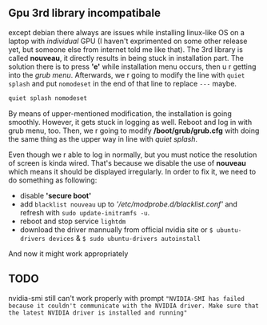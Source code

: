 ## Gpu 3rd library incompatibale

except debian there always are issues while installing linux-like OS on a laptop with *individual* GPU (I haven't exprimented on some other release yet, but someone else from internet told me like that). The 3rd library is called **nouveau**, it directly results in being stuck in installation part. The solution there is to press __'e'__ while installation menu occurs, then u r getting into the _grub menu_. Afterwards, we r going to modify the line with `quiet splash` and put `nomodeset` in the end of that line to replace `---` maybe.

```bash
quiet splash nomodeset
```

By means of upper-mentioned modification, the installation is going smoothly. However, it gets stuck in logging as well. Reboot and log in with grub menu, too. Then, we r going to modify __/boot/grub/grub.cfg__ with doing the same thing as the upper way in line with _quiet splash_.

Even though we r able to log in normally, but you must notice the resolution of screen is kinda wired. That's because we disable the use of **nouveau** which means it should be displayed irregularly. In order to fix it, we need to do something as following:

- disable __'secure boot'__
- add `blacklist nouveau` up to _'/etc/modprobe.d/blacklist.conf'_ and refresh with `sudo update-initramfs -u`.
- reboot and stop service `lightdm`
- download the driver mannually from official nvidia site or `$ ubuntu-drivers devices` & `$ sudo ubuntu-drivers autoinstall` 

And now it might work appropriately

## TODO
nvidia-smi still can't work properly with prompt `"NVIDIA-SMI has failed because it couldn't communicate with the NVIDIA driver. Make sure that the latest NVIDIA driver is installed and running"`
